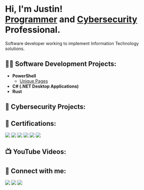 <h1>Hi, I'm Justin! <br/><a href="https://github.com/JHalstead">Programmer</a> and <a href="https://www.linkedin.com/in/justin-halstead-9a1444215/">Cybersecurity</a> Professional.</h1>
<!-- , <a href="https://www.youtube.com/channel/UCep_-5jswA7cPeYDspGGwqA">YouTuber</a> -->

Software developer working to implement Information Technology solutions. 

<h2>👨‍💻 Software Development Projects:</h2>

- <b>PowerShell</b><br/>
  - [Unique Pages](https://github.com/JHalstead/UniquePage) <br/>
  <!-- - [Tutorial: Windows Eventlog](https://www.youtube.com/channel/UCep_-5jswA7cPeYDspGGwqA) -->
- <b>C# (.NET Desktop Applications)</b><br/>
- <b>Rust</b><br/>

<h2>🔭 Cybersecurity Projects:</h2>

<h2>📄 Certifications:</h2>

<div>
<img src="https://img.shields.io/badge/-A%2B-4D4D4D?&style=for-the-badge&logo=CompTIA&logoColor=white" />
<img src="https://img.shields.io/badge/-Network%2B-007ACC?&style=for-the-badge&logo=CompTIA&logoColor=white" />
<img src="https://img.shields.io/badge/-Security%2B-FF0000?&style=for-the-badge&logo=CompTIA&logoColor=white" />
<img src="https://img.shields.io/badge/-CySA%2B-006400?&style=for-the-badge&logo=CompTIA&logoColor=white" />
<img src="https://img.shields.io/badge/-PenTest%2B-000080?&style=for-the-badge&logo=CompTIA&logoColor=white" />
<img src="https://img.shields.io/badge/-CASP%2B-FF0000?&style=for-the-badge&logo=CompTIA&logoColor=white" />
</div>

<h2>📺 YouTube Videos:</h2>

<h2> 🤳 Connect with me:</h2>

<a href="https://www.linkedin.com/in/justin-halstead-9a1444215/"><img src="https://img.shields.io/badge/-LinkedIn-0072b1?&style=for-the-badge&logo=linkedin&logoColor=white" /></a>
<a href="https://www.youtube.com/channel/UCep_-5jswA7cPeYDspGGwqA"><img src="https://img.shields.io/badge/-YouTube-FF0000?&style=for-the-badge&logo=youtube&logoColor=white" /></a>
<a href="https://x.com/jhalstead"><img src="https://img.shields.io/badge/-Twitter-1D9BF0?&style=for-the-badge&logo=twitter&logoColor=white" /></a>

<!--
**JHalstead/JHalstead** is a ✨ _special_ ✨ repository because its `README.md` (this file) appears on your GitHub profile.

Here are some ideas to get you started:

- 🔭 I’m currently working on ...
- 🌱 I’m currently learning ...
- 👯 I’m looking to collaborate on ...
- 🤔 I’m looking for help with ...
- 💬 Ask me about ...
- 📫 How to reach me: ...
- ⚡ Fun fact: ...
-->
